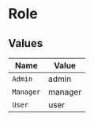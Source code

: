 # Role


## Values

| Name      | Value     |
| --------- | --------- |
| `Admin`   | admin     |
| `Manager` | manager   |
| `User`    | user      |